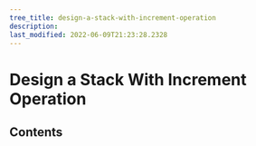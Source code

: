 ```yaml
---
tree_title: design-a-stack-with-increment-operation
description: 
last_modified: 2022-06-09T21:23:28.2328
---
```


# Design a Stack With Increment Operation

## Contents
